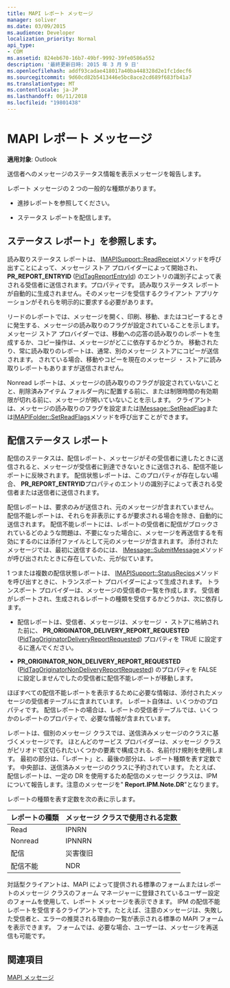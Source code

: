 ```yaml
---
title: MAPI レポート メッセージ
manager: soliver
ms.date: 03/09/2015
ms.audience: Developer
localization_priority: Normal
api_type:
- COM
ms.assetid: 824eb670-16b7-49bf-9992-39fe0586a552
description: '最終更新日時: 2015 年 3 月 9 日'
ms.openlocfilehash: addf93cadae418017a40ba448328d2e1fc1decf6
ms.sourcegitcommit: 9d60cd82b5413446e5bc8ace2cd689f683fb41a7
ms.translationtype: MT
ms.contentlocale: ja-JP
ms.lasthandoff: 06/11/2018
ms.locfileid: "19801438"
---
```

# <a name="mapi-report-messages"></a>MAPI レポート メッセージ

  
  
**適用対象**: Outlook 
  
送信者へのメッセージのステータス情報を表示メッセージを報告します。
  
レポート メッセージの 2 つの一般的な種類があります。
  
- 進捗レポートを参照してください。
    
- ステータス レポートを配信します。
    
## <a name="read-status-reports"></a>ステータス レポート」を参照します。

読み取りステータス レポートは、 [IMAPISupport::ReadReceipt](imapisupport-readreceipt.md)メソッドを呼び出すことによって、メッセージ ストア プロバイダーによって開始され、 **PR_REPORT_ENTRYID** ([PidTagReportEntryId](pidtagreportentryid-canonical-property.md)) のエントリの識別子によって表される受信者に送信されます。プロパティです。 読み取りステータス レポートが自動的に生成されません。そのメッセージを受信するクライアント アプリケーションがそれらを明示的に要求する必要があります。
  
リードのレポートでは、メッセージを開く、印刷、移動、またはコピーするときに発生する、メッセージの読み取りのフラグが設定されていることを示します。 メッセージ ストア プロバイダーでは、移動への応答の読み取りのレポートを生成するか、コピー操作は、メッセージがどこに依存するかどうか。 移動されたり、常に読み取りのレポートは、通常、別のメッセージ ストアにコピーが送信されます。 されている場合、移動やコピーを現在のメッセージ ・ ストアに読み取りレポートもありますが送信されません。 
  
Nonread レポートは、メッセージの読み取りのフラグが設定されていないことと、削除済みアイテム フォルダー内に配置する前に、または制限時間の有効期限が切れる前に、メッセージが開いていないことを示します。 クライアントは、メッセージの読み取りのフラグを設定または[IMessage::SetReadFlag](imessage-setreadflag.md)または[IMAPIFolder::SetReadFlags](imapifolder-setreadflags.md)メソッドを呼び出すことができます。 
  
## <a name="delivery-status-reports"></a>配信ステータス レポート

配信のステータスは、配信レポート、メッセージがその受信者に達したときに送信されると、メッセージが受信者に到達できないときに送信される、配信不能レポートに反映されます。 配信状態レポートは、このプロパティが存在しない場合、 **PR_REPORT_ENTRYID**プロパティのエントリの識別子によって表される受信者または送信者に送信されます。 
  
配信レポートは、要求のみが送信され、元のメッセージが含まれていません。 配信不能レポートは、それらを非表示にするが要求される場合を除き、自動的に送信されます。 配信不能レポートには、レポートの受信者に配信がブロックされているどのような問題は、不要になった場合に、メッセージを再送信するを有効にするのには添付ファイルとして元のメッセージが含まれます。 添付されたメッセージでは、最初に送信するのには、 [IMessage::SubmitMessage](imessage-submitmessage.md)メソッドが呼び出されたときに存在していた、元が似ています。 
  
1 つまたは複数の配信状態レポートは、 [IMAPISupport::StatusRecips](imapisupport-statusrecips.md)メソッドを呼び出すときに、トランスポート プロバイダーによって生成されます。 トランスポート プロバイダーは、メッセージの受信者の一覧を作成します。 受信者がレポートされ、生成されるレポートの種類を受信するかどうかは、次に依存します。 
  
- 配信レポートは、受信者、メッセージは、メッセージ ・ ストアに格納された前に、 **PR_ORIGINATOR_DELIVERY_REPORT_REQUESTED** ([PidTagOriginatorDeliveryReportRequested](pidtagoriginatordeliveryreportrequested-canonical-property.md)) プロパティを TRUE に設定するに進んでください。
    
- **PR_ORIGINATOR_NON_DELIVERY_REPORT_REQUESTED** ([PidTagOriginatorNonDeliveryReportRequested](pidtagoriginatornondeliveryreportrequested-canonical-property.md)) のプロパティを FALSE に設定しませんでしたの受信者に配信不能レポートが移動します。 
    
ほぼすべての配信不能レポートを表示するために必要な情報は、添付されたメッセージの受信者テーブルに含まれています。 レポート自体は、いくつかのプロパティです。 配信レポートの場合は、レポートの受信者テーブルでは、いくつかのレポートのプロパティで、必要な情報が含まれています。 
  
レポートは、個別のメッセージ クラスでは、送信済みメッセージのクラスに基づくメッセージです。 ほとんどのサービス プロバイダーは、メッセージ クラスがピリオドで区切られたいくつかの要素で構成される、名前付け規則を使用します。 最初の部分は、「レポート」と、最後の部分は、レポート種類を表す定数です。 中央部は、送信済みメッセージのクラスに予約されています。 たとえば、配信レポートは、一定の DR を使用するため配信のメッセージ クラスは、IPM について報告します。注意のメッセージを" **Report.IPM.Note.DR**"となります。
  
レポートの種類を表す定数を次の表に示します。
  
|**レポートの種類**|**メッセージ クラスで使用される定数**|
|:-----|:-----|
|Read  <br/> |IPNRN  <br/> |
|Nonread  <br/> |IPNNRN  <br/> |
|配信  <br/> |災害復旧  <br/> |
|配信不能  <br/> |NDR  <br/> |
   
対話型クライアントは、MAPI によって提供される標準のフォームまたはレポートのメッセージ クラスのフォーム マネージャーに登録されているユーザー設定のフォームを使用して、レポート メッセージを表示できます。 IPM の配信不能レポートを受信するクライアントです。たとえば、注意のメッセージは、失敗した受信者と、エラーの推奨される理由の一覧が表示される標準の MAPI フォームを表示できます。 フォームでは、必要な場合、ユーザーは、メッセージを再送信も可能です。 
  
## <a name="see-also"></a>関連項目



[MAPI メッセージ](mapi-messages.md)

